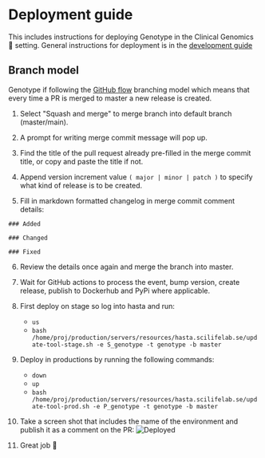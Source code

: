 # Deployment guide
This includes instructions for deploying Genotype in the Clinical Genomics :hospital: setting. General instructions for deployment is in the [development guide][development-guide]

## Branch model

Genotype if following the [GitHub flow][gh-flow] branching model which means that every time a PR is merged to master a new release is created.

1. Select "Squash and merge" to merge branch into default branch (master/main).


2. A prompt for writing merge commit message will pop up.


3. Find the title of the pull request already pre-filled in the merge commit title, or copy and paste 
the title if not.


4. Append version increment value `( major | minor | patch )` to specify what kind of release is to be created.


5. Fill in markdown formatted changelog in merge commit comment details:

` ### Added `

` ### Changed `

` ### Fixed `

6. Review the details once again and merge the branch into master.


7. Wait for GitHub actions to process the event, bump version, create release, publish to Dockerhub and PyPi where applicable.

8. First deploy on stage so log into hasta and run:
    - `us`
    - `bash /home/proj/production/servers/resources/hasta.scilifelab.se/update-tool-stage.sh -e S_genotype -t genotype -b master`
9. Deploy in productions by running the following commands:
    - `down`
    - `up`
    - `bash /home/proj/production/servers/resources/hasta.scilifelab.se/update-tool-prod.sh -e P_genotype -t genotype -b master`
10. Take a screen shot that includes the name of the environment and publish it as a comment on the PR: ![Deployed][confirm-deploy]
11. Great job :whale2:


[pr-version]: docs/img/version.png
[confirm-deploy]: docs/img/confirm_deploy.png
[development-guide]: http://www.clinicalgenomics.se/development/publish/prod/
[gh-flow]: http://www.clinicalgenomics.se/development/dev/models/#rolling-release-github-flow
